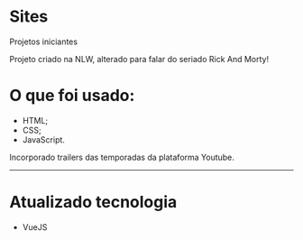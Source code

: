 # Sites

Projetos iniciantes

Projeto criado na NLW, alterado para falar do seriado Rick And Morty!

# O que foi usado:

- HTML;
- CSS;
- JavaScript.

Incorporado trailers das temporadas da plataforma Youtube.

---

# Atualizado tecnologia

- VueJS


